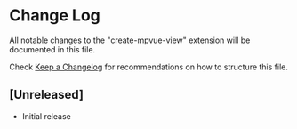 # Change Log

All notable changes to the "create-mpvue-view" extension will be documented in this file.

Check [Keep a Changelog](http://keepachangelog.com/) for recommendations on how to structure this file.

## [Unreleased]

- Initial release